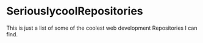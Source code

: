 # SeriouslycoolRepositories
This is just a list of some of the coolest web development Repositories I can find.
